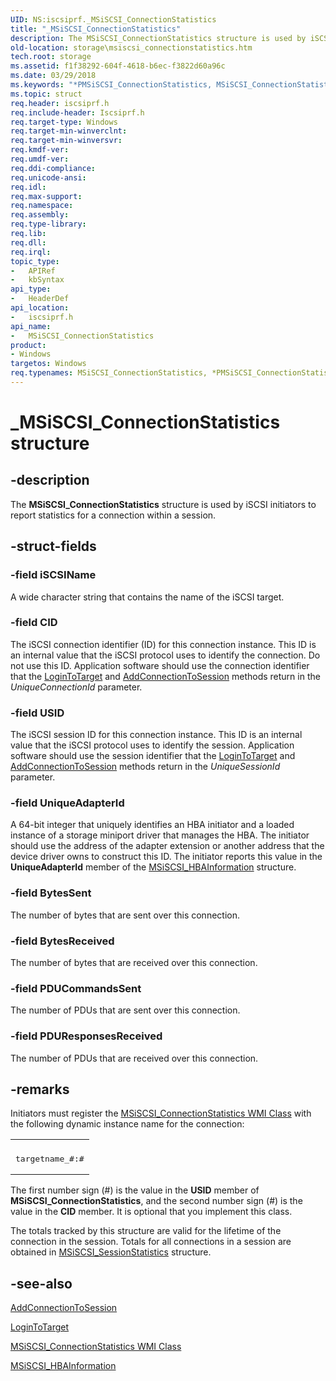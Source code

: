 ```yaml
---
UID: NS:iscsiprf._MSiSCSI_ConnectionStatistics
title: "_MSiSCSI_ConnectionStatistics"
description: The MSiSCSI_ConnectionStatistics structure is used by iSCSI initiators to report statistics for a connection within a session.
old-location: storage\msiscsi_connectionstatistics.htm
tech.root: storage
ms.assetid: f1f38292-604f-4618-b6ec-f3822d60a96c
ms.date: 03/29/2018
ms.keywords: "*PMSiSCSI_ConnectionStatistics, MSiSCSI_ConnectionStatistics, MSiSCSI_ConnectionStatistics structure [Storage Devices], PMSiSCSI_ConnectionStatistics, PMSiSCSI_ConnectionStatistics structure pointer [Storage Devices], _MSiSCSI_ConnectionStatistics, iscsiprf/MSiSCSI_ConnectionStatistics, iscsiprf/PMSiSCSI_ConnectionStatistics, storage.msiscsi_connectionstatistics, structs-iSCSI_6a149338-4636-45cd-9c15-2444e2ebcd1a.xml"
ms.topic: struct
req.header: iscsiprf.h
req.include-header: Iscsiprf.h
req.target-type: Windows
req.target-min-winverclnt: 
req.target-min-winversvr: 
req.kmdf-ver: 
req.umdf-ver: 
req.ddi-compliance: 
req.unicode-ansi: 
req.idl: 
req.max-support: 
req.namespace: 
req.assembly: 
req.type-library: 
req.lib: 
req.dll: 
req.irql: 
topic_type:
-	APIRef
-	kbSyntax
api_type:
-	HeaderDef
api_location:
-	iscsiprf.h
api_name:
-	MSiSCSI_ConnectionStatistics
product:
- Windows
targetos: Windows
req.typenames: MSiSCSI_ConnectionStatistics, *PMSiSCSI_ConnectionStatistics
---
```


# _MSiSCSI_ConnectionStatistics structure


## -description


The <b>MSiSCSI_ConnectionStatistics</b> structure is used by iSCSI initiators to report statistics for a connection within a session. 


## -struct-fields




### -field iSCSIName

A wide character string that contains the name of the iSCSI target.


### -field CID

The iSCSI connection identifier (ID) for this connection instance. This ID is an internal value that the iSCSI protocol uses to identify the connection. Do not use this ID. Application software should use the connection identifier that the <a href="https://msdn.microsoft.com/library/windows/hardware/ff561599">LoginToTarget</a> and <a href="https://msdn.microsoft.com/library/windows/hardware/ff550121">AddConnectionToSession</a> methods return in the <i>UniqueConnectionId</i> parameter.


### -field USID

The iSCSI session ID for this connection instance. This ID is an internal value that the iSCSI protocol uses to identify the session. Application software should use the session identifier that the <a href="https://msdn.microsoft.com/library/windows/hardware/ff561599">LoginToTarget</a> and <a href="https://msdn.microsoft.com/library/windows/hardware/ff550121">AddConnectionToSession</a> methods return in the <i>UniqueSessionId</i> parameter.


### -field UniqueAdapterId

A 64-bit integer that uniquely identifies an HBA initiator and a loaded instance of a storage miniport driver that manages the HBA. The initiator should use the address of the adapter extension or another address that the device driver owns to construct this ID. The initiator reports this value in the <b>UniqueAdapterId</b> member of the <a href="https://msdn.microsoft.com/library/windows/hardware/ff563012">MSiSCSI_HBAInformation</a> structure.


### -field BytesSent

The number of bytes that are sent over this connection. 


### -field BytesReceived

The number of bytes that are received over this connection. 


### -field PDUCommandsSent

The number of PDUs that are sent over this connection. 


### -field PDUResponsesReceived

The number of PDUs that are received over this connection.


## -remarks



Initiators must register the <a href="https://msdn.microsoft.com/library/windows/hardware/ff562989">MSiSCSI_ConnectionStatistics WMI Class</a> with the following dynamic instance name for the connection: 

<div class="code"><span codelanguage=""><table>
<tr>
<th></th>
</tr>
<tr>
<td>
<pre>targetname_#:#</pre>
</td>
</tr>
</table></span></div>
The first number sign (#) is the value in the <b>USID</b> member of <b>MSiSCSI_ConnectionStatistics</b>, and the second number sign (#) is the value in the <b>CID</b> member. It is optional that you implement this class.

The totals tracked by this structure are valid for the lifetime of the connection in the session. Totals for all connections in a session are obtained in <a href="https://msdn.microsoft.com/library/windows/hardware/ff563137">MSiSCSI_SessionStatistics</a> structure.




## -see-also




<a href="https://msdn.microsoft.com/library/windows/hardware/ff550121">AddConnectionToSession</a>



<a href="https://msdn.microsoft.com/library/windows/hardware/ff561599">LoginToTarget</a>



<a href="https://msdn.microsoft.com/library/windows/hardware/ff562989">MSiSCSI_ConnectionStatistics WMI Class</a>



<a href="https://msdn.microsoft.com/library/windows/hardware/ff563012">MSiSCSI_HBAInformation</a>
 

 

